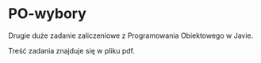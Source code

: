# PO-wybory
Drugie duże zadanie zaliczeniowe z Programowania Obiektowego w Javie.

Treść zadania znajduje się w pliku pdf.
